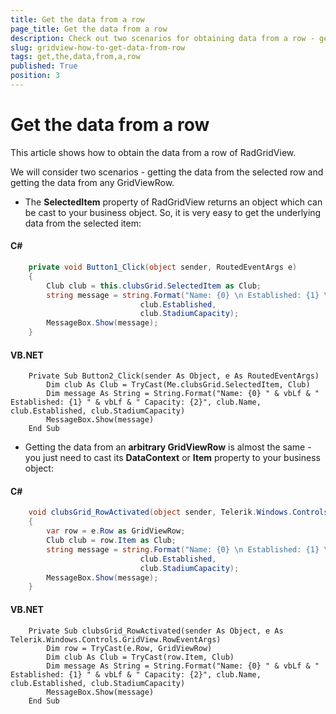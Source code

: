 ```yaml
---
title: Get the data from a row
page_title: Get the data from a row
description: Check out two scenarios for obtaining data from a row - getting the data from the selected row and getting the data from any row in Telerik's {{ site.framework_name }} DataGrid.
slug: gridview-how-to-get-data-from-row
tags: get,the,data,from,a,row
published: True
position: 3
---
```


# Get the data from a row

This article shows how to obtain the data from a row of RadGridView.

We will consider two scenarios - getting the data from the selected row and getting the data from any GridViewRow. 

* The __SelectedItem__ property of RadGridView returns an object which can be cast to your business object. So, it is very easy to get the underlying data from the selected item:

#### __C#__

```C#
	private void Button1_Click(object sender, RoutedEventArgs e)
	{
	    Club club = this.clubsGrid.SelectedItem as Club;
	    string message = string.Format("Name: {0} \n Established: {1} \n Capacity: {2}", club.Name,
	                         club.Established,
	                         club.StadiumCapacity);
	    MessageBox.Show(message);
	}
```

#### __VB.NET__

```VB.NET
	Private Sub Button2_Click(sender As Object, e As RoutedEventArgs)
	    Dim club As Club = TryCast(Me.clubsGrid.SelectedItem, Club)
	    Dim message As String = String.Format("Name: {0} " & vbLf & " Established: {1} " & vbLf & " Capacity: {2}", club.Name, club.Established, club.StadiumCapacity)
	    MessageBox.Show(message)
	End Sub
```

* Getting the data from an __arbitrary GridViewRow__ is almost the same - you just need to cast its __DataContext__ or __Item__ property to your business object:

#### __C#__

```C#
	void clubsGrid_RowActivated(object sender, Telerik.Windows.Controls.GridView.RowEventArgs e)
	{
	    var row = e.Row as GridViewRow;
	    Club club = row.Item as Club;
	    string message = string.Format("Name: {0} \n Established: {1} \n Capacity: {2}", club.Name,
	                         club.Established,
	                         club.StadiumCapacity);
	    MessageBox.Show(message);
	}
```

#### __VB.NET__

```VB.NET
	Private Sub clubsGrid_RowActivated(sender As Object, e As Telerik.Windows.Controls.GridView.RowEventArgs)
	    Dim row = TryCast(e.Row, GridViewRow)
	    Dim club As Club = TryCast(row.Item, Club)
	    Dim message As String = String.Format("Name: {0} " & vbLf & " Established: {1} " & vbLf & " Capacity: {2}", club.Name, club.Established, club.StadiumCapacity)
	    MessageBox.Show(message)
	End Sub
```




